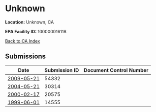 # Unknown

**Location:** Unknown, CA

**EPA Facility ID:** 100000016118

[Back to CA Index](../../index.md)

## Submissions

| Date | Submission ID | Document Control Number |
|------|--------------|-------------------------|
| [2009-05-21](submissions/54332.md) | 54332 |  |
| [2004-05-21](submissions/30314.md) | 30314 |  |
| [2000-02-17](submissions/20575.md) | 20575 |  |
| [1999-06-01](submissions/14555.md) | 14555 |  |
